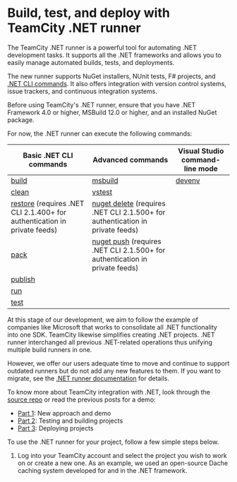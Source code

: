 # Build, test, and deploy with TeamCity .NET runner
The TeamCity .NET runner is a powerful tool for automating .NET development tasks. It supports all the .NET frameworks and allows you to easily manage automated builds, tests, and deployments.

The new runner supports NuGet installers, NUnit tests, F# projects, and [.NET CLI commands](https://docs.microsoft.com/en-us/dotnet/core/tools/). It also offers integration with version control systems, issue trackers, and continuous integration systems.

Before using TeamCity's .NET runner, ensure that you have .NET Framework 4.0 or higher, MSBuild 12.0 or higher, and an installed NuGet package.

For now, the .NET runner can execute the following commands:

| Basic .NET CLI commands      | Advanced commands | Visual Studio command-line mode |
| ----------- | ----------- | ----------- 
| [build](https://docs.microsoft.com/en-us/dotnet/core/tools/dotnet-build)      | [msbuild](https://www.jetbrains.com/help/teamcity/net.html#msbuild)       | [devenv](https://www.jetbrains.com/help/teamcity/net.html#Visual+Studio+Command-Line+Mode) |
| [clean](https://docs.microsoft.com/en-us/dotnet/core/tools/dotnet-clean)   | [vstest](https://www.jetbrains.com/help/teamcity/net.html#vstest)        | |
| [restore](https://docs.microsoft.com/en-us/dotnet/core/tools/dotnet-restore) (requires .NET CLI 2.1.400+ for authentication in private feeds)      | [nuget delete](https://www.jetbrains.com/help/teamcity/net.html#nuget+delete) (requires .NET CLI 2.1.500+ for authentication in private feeds)       | |
| [pack](https://docs.microsoft.com/en-us/dotnet/core/tools/dotnet-pack)   | [nuget push](https://www.jetbrains.com/help/teamcity/net.html#nuget+push) (requires .NET CLI 2.1.500+ for authentication in private feeds)        | |
| [publish](https://docs.microsoft.com/en-us/dotnet/core/tools/dotnet-publish)      | | |
| [run](https://docs.microsoft.com/en-us/dotnet/core/tools/dotnet-run)   | | |
| [test](https://docs.microsoft.com/en-us/dotnet/core/tools/dotnet-test)      | | |

At this stage of our development, we aim to follow the example of companies like Microsoft that works to consolidate all .NET functionality into one SDK. TeamCity likewise simplifies creating .NET projects. .NET runner interchanged all previous .NET-related operations thus unifying multiple build runners in one.

However, we offer our users adequate time to move and continue to support outdated runners but do not add any new features to them. If you want to migrate, see the [.NET runner documentation](https://www.jetbrains.com/help/teamcity/net.html#.NET+Version+Detection+Algorithm) for details.

To know more about TeamCity integration with .NET, look through the [source repo](https://github.com/JetBrains/teamcity-dotnet-samples) or read the previous posts for a demo:

- [Part 1](https://blog.jetbrains.com/teamcity/2020/12/teamcity-integration-with-net-part-1-new-approach-and-demo/): New approach and demo
- [Part 2](https://blog.jetbrains.com/teamcity/2020/12/teamcity-integration-with-net-part-2-testing-and-building-projects/): Testing and building projects
- [Part 3](https://blog.jetbrains.com/teamcity/2020/12/teamcity-integration-with-net-part-3-deploying-projects/): Deploying projects

To use the .NET runner for your project, follow a few simple steps below.

1. Log into your TeamCity account and select the project you wish to work on or create a new one. As an example, we used an open-source Dache caching system developed for and in the .NET framework.
